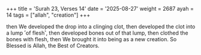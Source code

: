 +++
title = 'Surah 23, Verses 14'
date = '2025-08-27'
weight = 2687
ayah = 14
tags = ["allah", "creation"]
+++

then We developed the drop into a clinging clot, then developed the clot into a lump ˹of flesh˺, then developed bones out of that lump, then clothed the bones with flesh, then We brought it into being as a new creation. So Blessed is Allah, the Best of Creators.